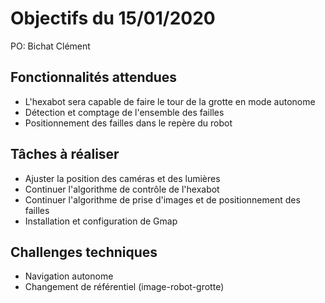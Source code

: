 # Objectifs du 15/01/2020

PO: Bichat Clément


## Fonctionnalités attendues

* L'hexabot sera capable de faire le tour de la grotte en mode autonome
* Détection et comptage de l'ensemble des failles
* Positionnement des failles dans le repère du robot

## Tâches à réaliser

* Ajuster la position des caméras et des lumières
* Continuer l'algorithme de contrôle de l'hexabot
* Continuer l'algorithme de prise d'images et de positionnement des failles
* Installation et configuration de Gmap

## Challenges techniques

* Navigation autonome
* Changement de référentiel (image-robot-grotte)
